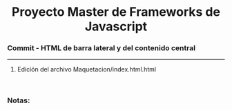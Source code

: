 

<h1 align="center">Proyecto Master de Frameworks de Javascript</h1>
<h3><b>Commit -</b> <strong>HTML de barra lateral y del contenido central</strong></h3>
<hr>
<ol>
  <li>Edición del archivo Maquetacion/index.html.html</li>
</ol>

<br>

<!-- Notas -->
<h3><b>Notas:</b></h3>
<ul>
  
</ul>

<em></em>
